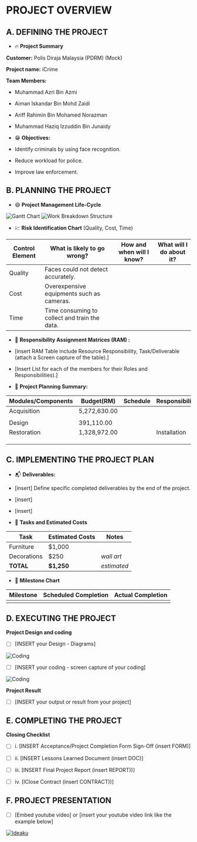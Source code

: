# PROJECT OVERVIEW 

## A. DEFINING THE PROJECT

- :fire: **Project Summary**

**Customer:** Polis Diraja Malaysia (PDRM) (Mock)

**Project name:** iCrime

**Team Members:** 
- Muhammad Azri Bin Azmi
- Aiman Iskandar Bin Mohd Zaidi
- Ariff Rahimin Bin Mohamed Norazman
- Muhammad Haziq Izzuddin Bin Junaidy


- :grin: **Objectives:**

- Identify criminals by using face recognition. 
- Reduce workload for police.
- Improve law enforcement.



##  B. PLANNING THE PROJECT 

- :sweat_smile:  **Project Management Life-Cycle**
<!-- - [insert Work Breakdown Structure (WBS) for each of the given tasks with Gantt Chart (Screen capture & attached source file, excel or MS Project) for Scope and Plan Project Management. The Gantt Chart includes activities, milestones, summary tasks, Durations of tasks and, etc] -->

![Gantt Chart](https://github.com/azri41/iCrime/images/gantt_chart.PNG)
![Work Breakdown Structure](https://github.com/azri41/iCrime/images/WBS.PNG)


- :chart: **Risk Identification Chart** (Quality, Cost, Time)

| Control Element | What is likely to go wrong?                  | How and when will I know? | What will I do about it? |
|-----------------|----------------------------------------------|---------------------------|--------------------------|
| Quality         | Faces could not detect accurately.           |                           |                          |
| Cost            | Overexpensive equipments such as cameras.    |                           |                          |
| Time            | Time consuming to collect and train the data.|                           |                          |


- :green_book:  **Responsibility Assignment Matrices (RAM) :**
- [insert RAM Table include Resource Responsibility, Task/Deliverable (attach a Screen capture of the table).]
- [Insert List for each of the members for their Roles and Responsibilities).]
	

- :pushpin:  **Project Planning Summary:**

| Modules/Components |   Budget(RM)   |    Schedule      |    Responsibility    |
|--------------------|----------------|------------------|----------------------|
| Acquisition        |  5,272,630.00  |                  |                      |
|                    |                |                  |                      |
| Design             |    391,110.00  |                  |                      |
| Restoration        |  1,328,972.00  |                  | Installation         |
|                    |                |                  |                      |
|                    |                |                  |                      |
|                    |                |                  |                      |

## C.  IMPLEMENTING THE PROJECT PLAN 

- :mailbox_with_mail:  **Deliverables:**

- [insert] Define specific completed deliverables by the end of the project.
- [insert]
- [insert]

- :open_file_folder:   **Tasks and Estimated Costs**

| Task | Estimated Costs | Notes |
|------|-----------------|-------|
|Furniture|$1,000| |
|Decorations|$250|*wall art*|
|**TOTAL**|**$1,250**|*estimated*|


- :calendar:   **Milestone Chart**

| Milestone | Scheduled Completion | Actual Completion |
|-----------|----------------------|-------------------|
|           |                      |                   |


## D.  EXECUTING THE PROJECT

**Project Design and coding**
- [ ]   [INSERT your Design - Diagrams]

![Coding](https://d2h0cx97tjks2p.cloudfront.net/blogs/wp-content/uploads/sites/2/2020/07/python-project-real-time-face-mask-detection.jpg)

- [ ]   [INSERT your coding - screen capture of your coding]

![Coding](https://codinglab.jp/wp-content/uploads/2018/05/python.png)


**Project Result**
- [ ]   [INSERT your output or result from your project]


## E.  COMPLETING THE PROJECT

**Closing Checklist**
- [ ]   i. [INSERT Acceptance/Project Completion Form Sign-Off (insert FORM)]
- [ ]   ii. [INSERT Lessons Learned Document (insert DOC)]
- [ ]   iii. [INSERT Final Project Report (insert REPORT))]
- [ ]   iv. [IClose Contract (insert CONTRACT))]


## F.   PROJECT PRESENTATION 
- [ ]  [Embed youtube video] or [insert your youtube video link like the example below]

[![Ideaku](https://img.youtube.com/vi/1ByNYN1LQAI/0.jpg)](http://www.youtube.com/watch?v=1ByNYN1LQAI "Ideaku")



